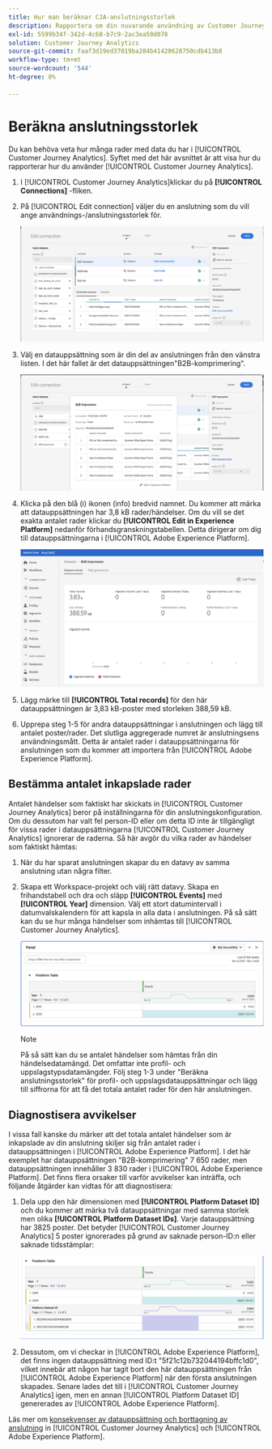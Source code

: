 ```yaml
---
title: Hur man beräknar CJA-anslutningsstorlek
description: Rapportera om din nuvarande användning av Customer Journey Analytics
exl-id: 5599b34f-342d-4c68-b7c9-2ac3ea50d078
solution: Customer Journey Analytics
source-git-commit: faaf3d19ed37019ba284b41420628750cdb413b8
workflow-type: tm+mt
source-wordcount: '544'
ht-degree: 0%

---
```


# Beräkna anslutningsstorlek

Du kan behöva veta hur många rader med data du har i [!UICONTROL Customer Journey Analytics]. Syftet med det här avsnittet är att visa hur du rapporterar hur du använder [!UICONTROL Customer Journey Analytics].

1. I [!UICONTROL Customer Journey Analytics]klickar du på **[!UICONTROL Connections]** -fliken.
1. På [!UICONTROL Edit connection] väljer du en anslutning som du vill ange användnings-/anslutningsstorlek för.

   ![Redigera anslutning](assets/edit-connection.png)

1. Välj en datauppsättning som är din del av anslutningen från den vänstra listen. I det här fallet är det datauppsättningen&quot;B2B-komprimering&quot;.

   ![datauppsättning](assets/dataset.png)

1. Klicka på den blå (i) ikonen (info) bredvid namnet. Du kommer att märka att datauppsättningen har 3,8 kB rader/händelser. Om du vill se det exakta antalet rader klickar du **[!UICONTROL Edit in Experience Platform]** nedanför förhandsgranskningstabellen. Detta dirigerar om dig till datauppsättningarna i [!UICONTROL Adobe Experience Platform].

   ![AEP-datauppsättningsinformation](assets/data-size.png)

1. Lägg märke till **[!UICONTROL Total records]** för den här datauppsättningen är 3,83 kB-poster med storleken 388,59 kB.

1. Upprepa steg 1-5 för andra datauppsättningar i anslutningen och lägg till antalet poster/rader. Det slutliga aggregerade numret är anslutningsens användningsmått. Detta är antalet rader i datauppsättningarna för anslutningen som du kommer att importera från [!UICONTROL Adobe Experience Platform].

## Bestämma antalet inkapslade rader

Antalet händelser som faktiskt har skickats in [!UICONTROL Customer Journey Analytics] beror på inställningarna för din anslutningskonfiguration. Om du dessutom har valt fel person-ID eller om detta ID inte är tillgängligt för vissa rader i datauppsättningarna [!UICONTROL Customer Journey Analytics] ignorerar de raderna. Så här avgör du vilka rader av händelser som faktiskt hämtas:

1. När du har sparat anslutningen skapar du en datavy av samma anslutning utan några filter.
1. Skapa ett Workspace-projekt och välj rätt datavy. Skapa en frihandstabell och dra och släpp **[!UICONTROL Events]** med **[!UICONTROL Year]** dimension. Välj ett stort datumintervall i datumvalskalendern för att kapsla in alla data i anslutningen. På så sätt kan du se hur många händelser som inhämtas till [!UICONTROL Customer Journey Analytics].

   ![Arbetsyteprojekt](assets/event-number.png)

   >[!NOTE]
   >
   >På så sätt kan du se antalet händelser som hämtas från din händelsedatamängd. Det omfattar inte profil- och uppslagstypsdatamängder. Följ steg 1-3 under &quot;Beräkna anslutningsstorlek&quot; för profil- och uppslagsdatauppsättningar och lägg till siffrorna för att få det totala antalet rader för den här anslutningen.

## Diagnostisera avvikelser

I vissa fall kanske du märker att det totala antalet händelser som är inkapslade av din anslutning skiljer sig från antalet rader i datauppsättningen i [!UICONTROL Adobe Experience Platform]. I det här exemplet har datauppsättningen &quot;B2B-komprimering&quot; 7 650 rader, men datauppsättningen innehåller 3 830 rader i [!UICONTROL Adobe Experience Platform]. Det finns flera orsaker till varför avvikelser kan inträffa, och följande åtgärder kan vidtas för att diagnostisera:

1. Dela upp den här dimensionen med **[!UICONTROL Platform Dataset ID]** och du kommer att märka två datauppsättningar med samma storlek men olika **[!UICONTROL Platform Dataset IDs]**. Varje datauppsättning har 3825 poster. Det betyder [!UICONTROL Customer Journey Analytics] 5 poster ignorerades på grund av saknade person-ID:n eller saknade tidsstämplar:

   ![uppdelning](assets/data-size2.png)

1. Dessutom, om vi checkar in [!UICONTROL Adobe Experience Platform], det finns ingen datauppsättning med ID:t &quot;5f21c12b732044194bffc1d0&quot;, vilket innebär att någon har tagit bort den här datauppsättningen från [!UICONTROL Adobe Experience Platform] när den första anslutningen skapades. Senare lades det till i [!UICONTROL Customer Journey Analytics] igen, men en annan [!UICONTROL Platform Dataset ID] genererades av [!UICONTROL Adobe Experience Platform].

Läs mer om [konsekvenser av datauppsättning och borttagning av anslutning](https://experienceleague.adobe.com/docs/analytics-platform/using/cja-overview/cja-faq.html?lang=en#implications-of-deleting-data-components) in [!UICONTROL Customer Journey Analytics] och [!UICONTROL Adobe Experience Platform].
